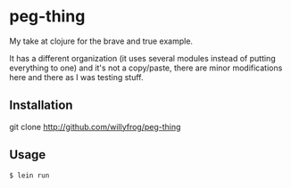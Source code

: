 # peg-thing

My take at clojure for the brave and true example.

It has a different organization (it uses several modules instead of putting everything to one) and it's not a copy/paste, there are minor modifications here and there as I was testing stuff.

## Installation

git clone http://github.com/willyfrog/peg-thing

## Usage

    $ lein run
